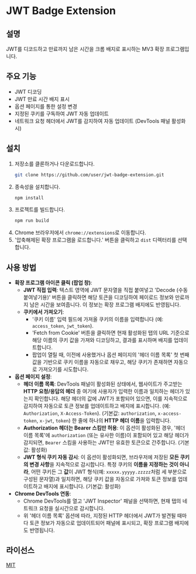 # JWT Badge Extension

## 설명

JWT를 디코드하고 만료까지 남은 시간을 크롬 배지로 표시하는 MV3 확장 프로그램입니다.

## 주요 기능

- JWT 디코딩
- JWT 만료 시간 배지 표시
- 옵션 페이지를 통한 설정 변경
- 지정된 쿠키를 구독하여 JWT 자동 업데이트
- 네트워크 요청 헤더에서 JWT를 감지하여 자동 업데이트 (DevTools 패널 활성화 시)

## 설치

1. 저장소를 클론하거나 다운로드합니다.
   ```bash
   git clone https://github.com/user/jwt-badge-extension.git
   ```
2. 종속성을 설치합니다.
   ```bash
   npm install
   ```
3. 프로젝트를 빌드합니다.
   ```bash
   npm run build
   ```
4. Chrome 브라우저에서 `chrome://extensions`로 이동합니다.
5. '압축해제된 확장 프로그램을 로드합니다.' 버튼을 클릭하고 `dist` 디렉터리를 선택합니다.

## 사용 방법

- **확장 프로그램 아이콘 클릭 (팝업 창)**:
    - **JWT 직접 입력**: 텍스트 영역에 JWT 문자열을 직접 붙여넣고 'Decode (수동 붙여넣기용)' 버튼을 클릭하면 해당 토큰을 디코딩하여 페이로드 정보와 만료까지 남은 시간을 보여줍니다. 이 정보는 확장 프로그램 배지에도 반영됩니다.
    - **쿠키에서 가져오기**:
        - '쿠키 이름' 입력 필드에 가져올 쿠키의 이름을 입력합니다 (예: `access_token`, `jwt_token`).
        - 'Fetch from Cookie' 버튼을 클릭하면 현재 활성화된 탭의 URL 기준으로 해당 이름의 쿠키 값을 가져와 디코딩하고, 결과를 표시하며 배지를 업데이트합니다.
        - 팝업이 열릴 때, 이전에 사용했거나 옵션 페이지의 '헤더 이름 목록' 첫 번째 값을 기반으로 쿠키 이름을 자동으로 채우고, 해당 쿠키가 존재하면 자동으로 가져오기를 시도합니다.
- **옵션 페이지 설정**:
    - **헤더 이름 목록**: DevTools 패널이 활성화된 상태에서, 웹사이트가 주고받는 **HTTP 요청/응답의 헤더** 중 여기에 사용자가 입력한 이름과 일치하는 헤더가 있는지 확인합니다. 해당 헤더의 값에 JWT가 포함되어 있으면, 이를 지속적으로 감지하여 자동으로 토큰 정보를 업데이트하고 배지에 표시합니다. (예: `Authorization`, `X-Access-Token`). (기본값: `authorization`, `x-access-token`, `x-jwt`, `token`) 한 줄에 하나의 **HTTP 헤더 이름**을 입력합니다.
    - **Authorization 헤더는 Bearer 스킴만 허용**: 이 옵션이 활성화된 경우, '헤더 이름 목록'에 `authorization` (또는 유사한 이름)이 포함되어 있고 해당 헤더가 감지되면, `Bearer` 스킴을 사용하는 JWT만 유효한 토큰으로 간주합니다. (기본값: 활성화)
    - **JWT 형식 쿠키 자동 감시**: 이 옵션이 활성화되면, 브라우저에 저장된 **모든 쿠키의 변경 사항**을 지속적으로 감시합니다. 특정 쿠키의 **이름을 지정하는 것이 아니라**, 어떤 쿠키든 그 **값**이 JWT 형식(예: `xxxxx.yyyyy.zzzzz`처럼 세 부분으로 구성된 문자열)과 일치하면, 해당 쿠키 값을 자동으로 가져와 토큰 정보를 업데이트하고 배지에 표시합니다. (기본값: 활성화)
- **Chrome DevTools 연동**:
    - Chrome DevTools를 열고 'JWT Inspector' 패널을 선택하면, 현재 탭의 네트워크 요청을 실시간으로 감시합니다.
    - 위 '헤더 이름 목록' 옵션에 따라, 지정된 HTTP 헤더에서 JWT가 발견될 때마다 토큰 정보가 자동으로 업데이트되어 패널에 표시되고, 확장 프로그램 배지에도 반영됩니다.

## 라이선스

[MIT](LICENSE)


